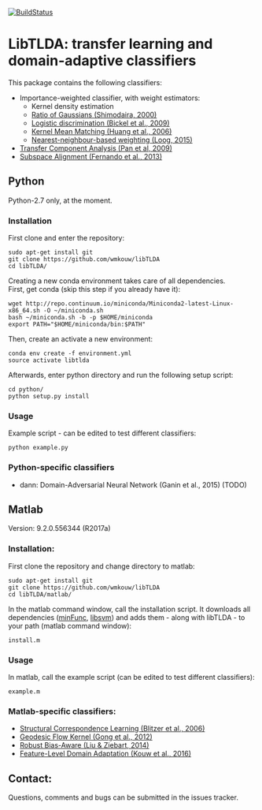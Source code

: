 [![BuildStatus](https://travis-ci.org/wmkouw/libTLDA.svg?branch=master)](https://travis-ci.org/wmkouw/libTLDA)
# LibTLDA: transfer learning and domain-adaptive classifiers

This package contains the following classifiers: <br>
- Importance-weighted classifier, with weight estimators:<br>
	- Kernel density estimation <br>
	- [Ratio of Gaussians (Shimodaira, 2000)](https://www.sciencedirect.com/science/article/pii/S0378375800001154) <br>
	- [Logistic discrimination (Bickel et al., 2009)](http://www.jmlr.org/papers/v10/bickel09a.html) <br>
	- [Kernel Mean Matching (Huang et al., 2006)](https://papers.nips.cc/paper/3075-correcting-sample-selection-bias-by-unlabeled-data) <br>
	- [Nearest-neighbour-based weighting (Loog, 2015)](http://ieeexplore.ieee.org/document/6349714/) <br>
- [Transfer Component Analysis (Pan et al, 2009)](http://ieeexplore.ieee.org/document/5640675/) <br>
- [Subspace Alignment (Fernando et al., 2013)](https://dl.acm.org/citation.cfm?id=1610094) <br>

## Python
Python-2.7 only, at the moment.

### Installation
First clone and enter the repository:
```
sudo apt-get install git
git clone https://github.com/wmkouw/libTLDA
cd libTLDA/
```

Creating a new conda environment takes care of all dependencies. <br>
First, get conda (skip this step if you already have it):
```
wget http://repo.continuum.io/miniconda/Miniconda2-latest-Linux-x86_64.sh -O ~/miniconda.sh
bash ~/miniconda.sh -b -p $HOME/miniconda
export PATH="$HOME/miniconda/bin:$PATH"
```
Then, create an activate a new environment:
```
conda env create -f environment.yml
source activate libtlda
```

Afterwards, enter python directory and run the following setup script:
```
cd python/
python setup.py install
```

### Usage
Example script - can be edited to test different classifiers:
```
python example.py
```

### Python-specific classifiers
- dann: Domain-Adversarial Neural Network (Ganin et al., 2015) (TODO)

## Matlab
Version: 9.2.0.556344 (R2017a) <br>

### Installation:
First clone the repository and change directory to matlab:
```
sudo apt-get install git
git clone https://github.com/wmkouw/libTLDA
cd libTLDA/matlab/
```

In the matlab command window, call the installation script. It downloads all dependencies ([minFunc](https://www.cs.ubc.ca/~schmidtm/Software/minFunc.html), [libsvm](https://www.csie.ntu.edu.tw/~cjlin/libsvm/)) and adds them - along with libTLDA - to your path (matlab command window):
```
install.m
```

### Usage
In matlab, call the example script (can be edited to test different classifiers):
```
example.m
```

### Matlab-specific classifiers:
- [Structural Correspondence Learning (Blitzer et al., 2006)](https://dl.acm.org/citation.cfm?id=1610094) <br>
- [Geodesic Flow Kernel (Gong et al., 2012)](https://dl.acm.org/citation.cfm?id=1610094) <br>
- [Robust Bias-Aware (Liu & Ziebart, 2014)](https://papers.nips.cc/paper/5458-robust-classification-under-sample-selection-bias) <br>
- [Feature-Level Domain Adaptation (Kouw et al., 2016)](http://jmlr.org/papers/v17/15-206.html) <br>

## Contact:
Questions, comments and bugs can be submitted in the issues tracker.
